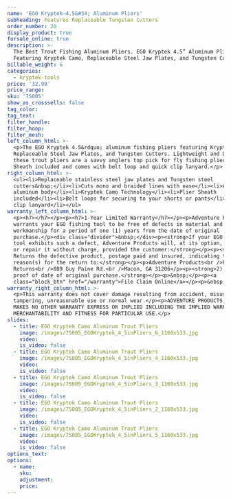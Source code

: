 ```yaml
---
name: 'EGO Kryptek—4.5&#34; Aluminum Pliers'
subheading: Features Replaceable Tungsten Cutters
order_number: 20
display_product: true
forsale_online: true
description: >-
  The Best Trout Fishing Aluminum Pliers. EGO Kryptek 4.5” Aluminum Pliers
  Featuring Kryptek Camo, Replaceable Steel Jaw Plates, and Tungsten Cutters.
billable_weight: 6
categories:
  - kryptek-tools
price: '32.99'
price_range:
sku: '75005'
show_as_crosssells: false
tag_color:
tag_text:
filter_handle:
filter_hoop:
filter_mesh:
left_column_html: >-
  <p>The EGO Kryptek 4.5&rdquo; aluminum fishing pliers featuring Kryptek Camo,
  Replaceable Steel Jaw Plates, and Tungsten Cutters. Lightweight and Durable,
  these trout pliers are a savvy anglers top pick for fly fishing pliers. Plier
  Sheath included and comes with belt loop and quick clip lanyard.</p>
right_column_html: >-
  <ul><li>Replaceable stainless steel jaw plates and Tungsten steel
  cutters&nbsp;</li><li>Cuts mono and braided lines with ease</li><li>Aircraft
  aluminum body</li><li>Kryptek Camo Technology</li><li>Plier Sheath
  included</li><li>Belt loops for securing to your shorts or pants</li><li>Quick
  clip lanyard</li></ul>
warranty_left_column_html: >-
  <p><h7></h7></p><p><h7>1-Year Limited Warranty</h7></p><p>Adventure Products
  warrants your EGO fishing tool to be free of defects in material and
  workmanship for a period of one (1) years from the date of original
  purchase.</p><div class="divider">&nbsp;</div><p><strong>If your EGO fishing
  tool exhibits such a defect, Adventure Products will, at its option, replace
  or repair it without charge, provided the customer:</strong></p><p><strong>1)
  Returns the defective product, postage paid and insured, indicating the
  reason(s) for the return to:</strong></p><p>Adventure Products<br />Product
  Returns<br />889 Guy Paine Rd.<br />Macon, GA 31206</p><p><strong>2) Submits
  proof of date of original purchase.</strong></p><p>&nbsp;</p><p><a
  class="block_btn" href="/warranty">File Claim Online</a></p><p>&nbsp;</p>
warranty_right_column_html: >-
  <p>This warranty does not cover damage resulting from accident, misuse, abuse,
  tampering, unreasonable use or normal wear.</p><p>ADVENTURE PRODUCTS, INC.
  MAKES NO OTHER WARRANTY EXPRESS OR IMPLIED INCLUDING THE IMPLIED WARRANTIES OF
  MERCHANTABILITY AND FITNESS FOR PARTICULAR USE.</p>
slides:
  - title: EGO Kryptek Camo Aluminum Trout Pliers
    image: /images/75005_EGOKryptek_4_5inPliers_6_1160x533.jpg
    video:
    is_video: false
  - title: EGO Kryptek Camo Aluminum Trout Pliers
    image: /images/75005_EGOKryptek_4_5inPliers_4_1160x533.jpg
    video:
    is_video: false
  - title: EGO Kryptek Camo Aluminum Trout Pliers
    image: /images/75005_EGOKryptek_4_5inPliers_3_1160x533.jpg
    video:
    is_video: false
  - title: EGO Kryptek Camo Aluminum Trout Pliers
    image: /images/75005_EGOKryptek_4_5inPliers_2_1160x533.jpg
    video:
    is_video: false
  - title: EGO Kryptek Camo Aluminum Trout Pliers
    image: /images/75005_EGOKryptek_4_5inPliers_5_1160x533.jpg
    video:
    is_video: false
options_text:
options:
  - name:
    sku:
    adjustment:
    price:
---
```

